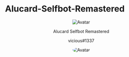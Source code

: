 # Alucard-Selfbot-Remastered

<p align="center">  
  <img src="https://media.discordapp.net/attachments/804116372841693184/807417562224787466/ALUCARD-RESIZED.png" alt="Avatar">
</p>
<p align="center">
    Alucard Selfbot Remastered
<p align="center">
vicious#1337
<p align="center">
</p>
<p align="center">
  
<img src="https://media.discordapp.net/attachments/804116372841693184/807416983461167124/alucard.JPG" alt="Avatar" style="border-radius: 75%;">
